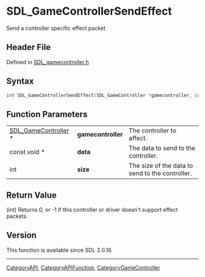# SDL_GameControllerSendEffect

Send a controller specific effect packet

## Header File

Defined in [SDL_gamecontroller.h](https://github.com/libsdl-org/SDL/blob/SDL2/include/SDL_gamecontroller.h)

## Syntax

```c
int SDL_GameControllerSendEffect(SDL_GameController *gamecontroller, const void *data, int size);
```

## Function Parameters

|                                            |                    |                                                 |
| ------------------------------------------ | ------------------ | ----------------------------------------------- |
| [SDL_GameController](SDL_GameController) * | **gamecontroller** | The controller to affect.                       |
| const void *                               | **data**           | The data to send to the controller.             |
| int                                        | **size**           | The size of the data to send to the controller. |

## Return Value

(int) Returns 0, or -1 if this controller or driver doesn't support effect
packets.

## Version

This function is available since SDL 2.0.16.

----
[CategoryAPI](CategoryAPI), [CategoryAPIFunction](CategoryAPIFunction), [CategoryGameController](CategoryGameController)

